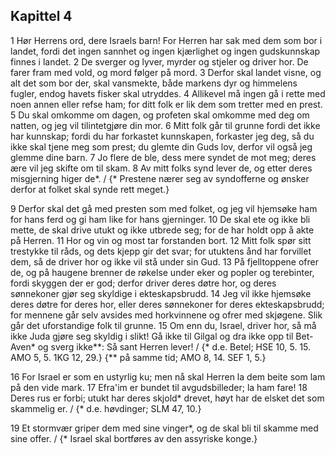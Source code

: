 ## Kapittel 4

1 Hør Herrens ord, dere Israels barn! For Herren har sak med dem som bor i landet, fordi det ingen sannhet og ingen kjærlighet og ingen gudskunnskap finnes i landet.
2 De sverger og lyver, myrder og stjeler og driver hor. De farer fram med vold, og mord følger på mord.
3 Derfor skal landet visne, og alt det som bor der, skal vansmekte, både markens dyr og himmelens fugler, endog havets fisker skal utryddes.
4 Allikevel må ingen gå i rette med noen annen eller refse ham; for ditt folk er lik dem som tretter med en prest.
5 Du skal omkomme om dagen, og profeten skal omkomme med deg om natten, og jeg vil tilintetgjøre din mor.
6 Mitt folk går til grunne fordi det ikke har kunnskap; fordi du har forkastet kunnskapen, forkaster jeg deg, så du ikke skal tjene meg som prest; du glemte din Guds lov, derfor vil også jeg glemme dine barn.
7 Jo flere de ble, dess mere syndet de mot meg; deres ære vil jeg skifte om til skam.
8 Av mitt folks synd lever de, og etter deres misgjerning higer de*. / {* Prestene nærer seg av syndofferne og ønsker derfor at folket skal synde rett meget.}

9 Derfor skal det gå med presten som med folket, og jeg vil hjemsøke ham for hans ferd og gi ham like for hans gjerninger.
10 De skal ete og ikke bli mette, de skal drive utukt og ikke utbrede seg; for de har holdt opp å akte på Herren.
11 Hor og vin og most tar forstanden bort.
12 Mitt folk spør sitt trestykke til råds, og dets kjepp gir det svar; for utuktens ånd har forvillet dem, så de driver hor og ikke vil stå under sin Gud.
13 På fjelltoppene ofrer de, og på haugene brenner de røkelse under eker og popler og terebinter, fordi skyggen der er god; derfor driver deres døtre hor, og deres sønnekoner gjør seg skyldige i ekteskapsbrudd.
14 Jeg vil ikke hjemsøke deres døtre for deres hor, eller deres sønnekoner for deres ekteskapsbrudd; for mennene går selv avsides med horkvinnene og ofrer med skjøgene. Slik går det uforstandige folk til grunne.
15 Om enn du, Israel, driver hor, så må ikke Juda gjøre seg skyldig i slikt! Gå ikke til Gilgal og dra ikke opp til Bet-Aven* og sverg ikke**: Så sant Herren lever! / {* d.e. Betel; HSE 10, 5. 15. AMO 5, 5. 1KG 12, 29.} {** på samme tid; AMO 8, 14. SEF 1, 5.}

16 For Israel er som en ustyrlig ku; men nå skal Herren la dem beite som lam på den vide mark.
17 Efra'im er bundet til avgudsbilleder; la ham fare!
18 Deres rus er forbi; utukt har deres skjold* drevet, høyt har de elsket det som skammelig er. / {* d.e. høvdinger; SLM 47, 10.}

19 Et stormvær griper dem med sine vinger*, og de skal bli til skamme med sine offer. / {* Israel skal bortføres av den assyriske konge.}

